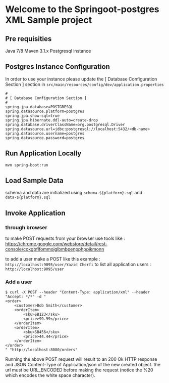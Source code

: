 # Welcome to the Springoot-postgres XML Sample project

## Pre requisities
Java 7/8
Maven 3.1.x
Postgresql instance

## Postgres Instance Configuration
In order to use your instance please update the [ Database Configuration Section ] section in ```src/main/resources/config/dev/application.properties```
```
#
# [ Database Configuration Section ]
#
spring.jpa.database=POSTGRESQL
spring.datasource.platform=postgres
spring.jpa.show-sql=true
spring.jpa.hibernate.ddl-auto=create-drop
spring.database.driverClassName=org.postgresql.Driver
spring.datasource.url=jdbc:postgresql://localhost:5432/<db-name>
spring.datasource.username=postgres
spring.datasource.password=postgres
```

## Run Application Locally
```mvn spring-boot:run```

## Load Sample Data
schema and data are initialized using ```schema-${platform}.sql``` and ```data-${platform}.sql```

## Invoke Application

### through browser
to make POST requests from your browser use tools like : https://chrome.google.com/webstore/detail/rest-console/cokgbflfommojglbmbpenpphppikmonn


to add a user make a POST like this example : ```http://localhost:9095/user/Yazid Cherfi```
to list all application users : ```http://localhost:9095/user```

### Add a user
```
$ curl -X POST --header "Content-Type: application/xml" --header "Accept: */*" -d "
<order>  
    <customer>Bob Smith</customer>
    <orderItem>
        <sku>SB123</sku>
        <price>99.99</price>
    </orderItem>
    <orderItem>
        <sku>SB456</sku>
        <price>44.44</price>
    </orderItem>
</order>  
" "http://localhost:8080/orders"
```
Running the above POST request will result to an 200 Ok HTTP response and JSON Content-Type of Application/json of the new created object.
the url must be URL_ENCODED before making the request (notice the %20 which encodes the white space character).
